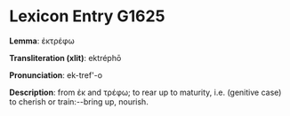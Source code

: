 # Lexicon Entry G1625

**Lemma**: ἐκτρέφω

**Transliteration (xlit)**: ektréphō

**Pronunciation**: ek-tref'-o

**Description**:
from ἐκ and τρέφω; to rear up to maturity, i.e. (genitive case) to cherish or train:--bring up, nourish.
